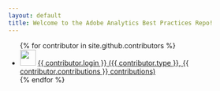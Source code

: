```yaml
---
layout: default
title: Welcome to the Adobe Analytics Best Practices Repo!
---
```

<ul>
{% for contributor in site.github.contributors %}
  <li>
    <img src="{{ contributor.avatar_url }}" width="32" height="32" />
    <a href="{{ contributor.html_url }}">{{ contributor.login }} ({{ contributor.type }}, {{ contributor.contributions }} contributions)</a>
  </li>
{% endfor %}
</ul>

